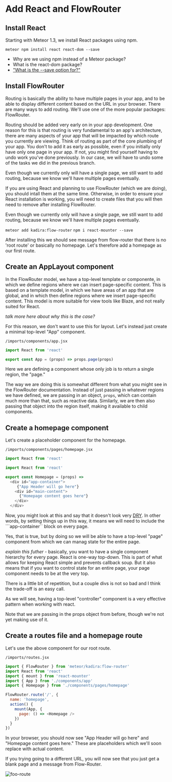 # Add React and FlowRouter


## Install React 
Starting with Meteor 1.3, we install React packages using npm.

```meteor npm install react react-dom --save```

- Why are we using npm instead of a Meteor package?
- What is the react-dom package?
- ["What is the --save option for?"](http://stackoverflow.com/questions/19578796/what-is-the-save-option-for-npm-install) 


## Install FlowRouter 

Routing is basically the ability to have multiple pages in your app, and to be able to display different content based on the URL in your browser. There are many ways to add routing.  We'll use one of the more popular packages: FlowRouter.

Routing should be added very early on in your app development. One reason for this is that routing is very fundamental to an app's architecture, there are many aspects of your app that will be impacted by which route you currently are viewing.  Think of routing as part of the core plumbing of your app. You don't to add it as early as possible, even if you initially only have only one page in your app.  If not, you might find yourself having to undo work you've done previously.  In our case, we will have to undo some of the tasks we did in the previous branch.

Even though we currently only will have a single page, we still want to add routing, because we know we'll have multiple pages eventually.

If you are using React and planning to use FlowRouter (which we are doing), you should intall them at the same time.  Otherwise, in order to ensure your React installation is working, you will need to create files that you will then need to remove after installing FlowRouter.

Even though we currently only will have a single page, we still want to add routing, because we know we'll have multiple pages eventually.

``` meteor add kadira:flow-router ```
``` npm i react-mounter --save ```

After installing this we should see message from flow-router that there is no 'root route' or basically no homepage.  Let's therefore add a homepage as our first route.

## Create an AppLayout component
In the FlowRouter model, we have a top-level template or componente, in which we define regions where we can insert page-specific content. This is based on a template model, in which we have areas of an app that are global, and in which then define regions where we insert page-specific content.  This model is more suitable for view tools like Blaze, and not really suited for React.  

_talk more here about why this is the case?_

For this reason, we don't want to use this for layout.  Let's instead just create a minimal top-level "App" component.

``` /imports/components/app.jsx ```


```js
import React from 'react'

export const App = (props) => props.page(props)
```

Here we are defining a component whose only job is to return a single region, the "page."  

The way we are doing this is somewhat different from what you might see in the FlowRouter documentation.  Instead of just passing in whatever regions we have defined, we are passing in an object, ```props```, which can contain much more than that, such as reactive data.  Similarly, we are then also passing that object into the region itself, making it available to child components.

## Create a homepage component
Let's create a placeholder component for the homepage.

``` /imports/components/pages/homepage.jsx ```


```js
import React from 'react'

import React from 'react'

export const Homepage = (props) =>
  <div id="app-container">
     {"App Header will go here"}
    <div id="main-content">
      {"Homepage content goes here"}
    </div>
  </div>
```

Now, you might look at this and say that it doesn't look very [DRY](https://en.wikipedia.org/wiki/Don%27t_repeat_yourself).  In  other words, by setting things up in this way, it means we will need to include the ```app-container`` block on every page. 

Yes, that is true, but by doing so we will be able to have a top-level "page" component from which we can manag state for the entire page.

_explain this futher_ - basically, you want to have a single component hierarchy for every page.  React is one-way top-down.  This is part of what allows for keeping React simple and prevents callback soup.  But it also means that if you want to control state for an entire page, your page component needs to be at the very top.

There is a little bit of repetition, but a couple divs is not so bad and I think the trade-off is an easy call.


As we will see, having a top-level "controller" component is a very effective pattern when working with react.

Note that we are passing in the props object from before, though we're not yet making use of it.

## Create a routes file and a homepage route

Let's use the above component for our root route.

``` /imports/routes.jsx ```

```js
import { FlowRouter } from 'meteor/kadira:flow-router'
import React from 'react'
import { mount } from 'react-mounter'
import { App } from './components/app'
import { Homepage } from './components/pages/homepage'

FlowRouter.route('/', {
  name: 'homepage',
  action() {
    mount(App, {
      page: () => <Homepage />
    })
  }
})
```



In your browser, you should now see "App Header will go here" and "Homepage content goes here."  These are placeholders which we'll soon replace with actual content.

If you trying going to a different URL, you will now see that you just get a blank page and a message from Flow-Router.

![foo-route](https://cloud.githubusercontent.com/assets/819213/15657042/499dc042-267b-11e6-9b77-c9fd0210f2e1.png)



